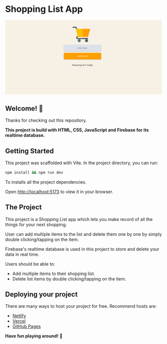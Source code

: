 # Shopping List App

![Design preview for the Shopping List App](public/design/desktop%20design.png)

## Welcome! 👋

Thanks for checking out this repository.

**This project is build with HTML, CSS, JavaScript and Firebase for its realtime database.**

## Getting Started

This project was scaffolded with Vite. In the project directory, you can run:

```sh
npm install && npm run dev
```

To installs all the project dependencies.

Open [http://localhost:5173](http://localhost:5173) to view it in your browser.

## The Project

This project is a Shopping List app which lets you make record of all the things for your next shopping.

User can add multiple items to the list and delete them one by one by simply double clicking/tapping on the item.

Firebase's realtime database is used in this project to store and delete your data in real time.

Users should be able to:

- Add multiple items to their shopping list.
- Delete list items by double clicking/tapping on the item.

## Deploying your project

There are many ways to host your project for free. Recommend hosts are:

- [Netlify](https://www.netlify.com/)
- [Vercel](https://vercel.com/)
- [GitHub Pages](https://pages.github.com/)

**Have fun playing around!** 🚀
